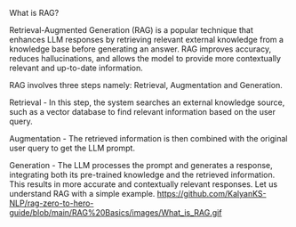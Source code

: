 What is RAG?

Retrieval-Augmented Generation (RAG) is a popular technique that enhances LLM responses by retrieving relevant external knowledge from a knowledge base before generating an answer. RAG improves accuracy, reduces hallucinations, and allows the model to provide more contextually relevant and up-to-date information.

RAG involves three steps namely: Retrieval, Augmentation and Generation.

Retrieval - In this step, the system searches an external knowledge source, such as a vector database to find relevant information based on the user query.

Augmentation - The retrieved information is then combined with the original user query to get the LLM prompt.

Generation - The LLM processes the prompt and generates a response, integrating both its pre-trained knowledge and the retrieved information. This results in more accurate and contextually relevant responses.
Let us understand RAG with a simple example.
https://github.com/KalyanKS-NLP/rag-zero-to-hero-guide/blob/main/RAG%20Basics/images/What_is_RAG.gif


